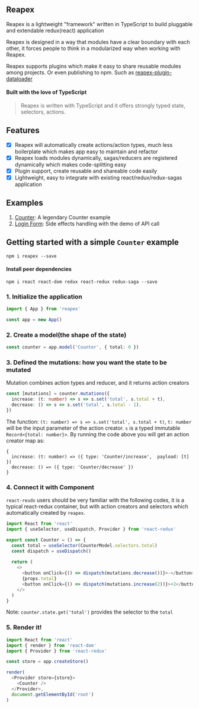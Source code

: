 ## Reapex

Reapex is a lightweight "framework" written in TypeScript to build pluggable and extendable redux(react) application

Reapex is designed in a way that modules have a clear boundary with each other, it forces people to think in a modularized way when working with Reapex. 

Reapex supports plugins which make it easy to share reusable modules among projects. Or even publishing to npm. Such as [reapex-plugin-dataloader](https://github.com/ReapexJS/reapex-plugin-dataloader)


#### Built with the love of TypeScript
> Reapex is written with TypeScript and it offers strongly typed state, selectors, actions.

## Features
- [x] Reapex will automatically create actions/action types, much less boilerplate which makes app easy to maintain and refactor
- [x] Reapex loads modules dynamically, sagas/reducers are registered dynamically which makes code-splitting easy
- [x] Plugin support, create reusable and shareable code easily
- [x] Lightweight, easy to integrate with existing react/redux/redux-sagas application

## Examples

1. [Counter](https://codesandbox.io/s/reapex-example-counter-9pyy6): A legendary Counter example
2. [Login Form](https://codesandbox.io/s/reapex-login-form-7f3m6): Side effects handling with the demo of API call

## Getting started with a simple `Counter` example

```
npm i reapex --save
```
#### Install peer dependencies
```
npm i react react-dom redux react-redux redux-saga --save
```

### 1. Initialize the application
```typescript
import { App } from 'reapex'

const app = new App()

```

### 2. Create a model(the shape of the state)
```typescript
const counter = app.model('Counter', { total: 0 })
```

### 3. Defined the mutations: how you want the state to be mutated
Mutation combines action types and reducer, and it returns action creators

```typescript
const [mutations] = counter.mutations({
  increase: (t: number) => s => s.set('total', s.total + t),
  decrease: () => s => s.set('total', s.total - 1),
})
```
The function: `(t: number) => s => s.set('total', s.total + t)`, `t: number` will be the input parameter of the action creator. `s` is a typed immutable `Record<{total: number}>`. By running the code above you will get an action creator map as:
```
{
  increase: (t: number) => ({ type: 'Counter/increase',  payload: [t] })
  decrease: () => ({ type: 'Counter/decrease' })
}
```

### 4. Connect it with Component
`react-reudx` users should be very familiar with the following codes, it is a typical react-redux container, but with action creators and selectors which automatically created by `reapex`.

```typescript
import React from 'react'
import { useSelector, useDispatch, Provider } from 'react-redux'

export const Counter = () => {
  const total = useSelector(CounterModel.selectors.total)
  const dispatch = useDispatch()
  
  return (
    <>
      <button onClick={() => dispatch(mutations.decrease())}>-</button>
      {props.total}
      <button onClick={() => dispatch(mutations.increase(2))}>+2</button>
    </>
  )
}
```
Note: `counter.state.get('total')` provides the selector to the `total`

### 5. Render it!
```typescript
import React from 'react'
import { render } from 'react-dom'
import { Provider } from 'react-redux'

const store = app.createStore()

render(
  <Provider store={store}>
    <Counter />
  </Provider>,
  document.getElementById('root')
)
```
